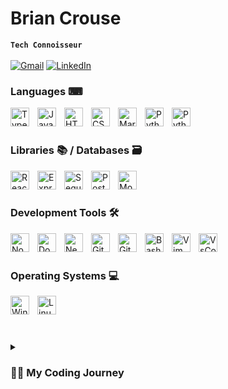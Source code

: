 # Brian Crouse 
**`Tech Connoisseur`**
<br/>
<br/>
[![Gmail](https://img.shields.io/badge/Email%20-%23D14836.svg?&style=for-the-badge&logo=gmail&logoColor=white&link=https://mail.google.com/mail/u/0/?fs=1&to=itscrousie@gmail.com&tf=cm)](mailto:itscrousie@gmail.com)
[![LinkedIn](https://img.shields.io/badge/LinkedIn-%230077B5.svg?&style=for-the-badge&logo=linkedin&logoColor=white&link=https://www.linkedin.com/in/brian-crouse-swe/)](https://www.linkedin.com/in/brian-crouse-swe/)

### Languages ⌨

<img align="left" alt="TypeScript" width="30px" style="padding-right:10px;" src="https://cdn.jsdelivr.net/gh/devicons/devicon/icons/typescript/typescript-plain.svg" />
<img align="left" alt="JavaScript" width="30px" style="padding-right:10px;" src="https://cdn.jsdelivr.net/gh/devicons/devicon/icons/javascript/javascript-plain.svg" />
<img align="left" alt="HTML" width="30px" style="padding-right:10px;" src="https://cdn.jsdelivr.net/gh/devicons/devicon/icons/html5/html5-plain.svg" />
<img align="left" alt="CSS" width="30px" style="padding-right:10px;" src="https://cdn.jsdelivr.net/gh/devicons/devicon/icons/css3/css3-plain.svg" />
<img align="left" alt="Markdown" width="30px" style="padding-right:10px;" src="https://cdn.jsdelivr.net/gh/devicons/devicon/icons/markdown/markdown-original.svg" />
<img align="left" alt="Python" width="30px" style="padding-right:10px;" src="https://cdn.jsdelivr.net/gh/devicons/devicon/icons/python/python-original-wordmark.svg" />
<img align="left" alt="Python" width="30px" style="padding-right:10px;"
src="https://cdn.jsdelivr.net/gh/devicons/devicon/icons/c/c-original.svg" />

<br/>
<br/>

### Libraries 📚 / Databases 🗃

<img align="left" alt="React" width="30px" style="padding-right:10px;" src="https://cdn.jsdelivr.net/gh/devicons/devicon/icons/react/react-original.svg" />
<img align="left" alt="Express" width="30px" style="padding-right:10px;" src="https://cdn.jsdelivr.net/gh/devicons/devicon/icons/express/express-original.svg" />
<img align="left" alt="Sequelize" width="30px" style="padding-right:10px;" src="https://cdn.jsdelivr.net/gh/devicons/devicon/icons/sequelize/sequelize-original.svg" />
<img align="left" alt="PostgreSQL" width="30px" style="padding-right:10px;" src="https://cdn.jsdelivr.net/gh/devicons/devicon/icons/postgresql/postgresql-original.svg" />
<img align="left" alt="MongoDB" width="30px" style="padding-right:10px;" src="https://cdn.jsdelivr.net/gh/devicons/devicon/icons/mongodb/mongodb-original-wordmark.svg" />

<br/>
<br/>

### Development Tools 🛠

<img align="left" alt="NodeJS" width="30px" style="padding-right:10px;" src="https://cdn.jsdelivr.net/gh/devicons/devicon/icons/nodejs/nodejs-original.svg" />
<img align="left" alt="Docker" width="30px" style="padding-right:10px;" src="https://cdn.jsdelivr.net/gh/devicons/devicon/icons/docker/docker-original-wordmark.svg" />
<img align="left" alt="NextJS" width="30px" style="padding-right:10px;" src="https://cdn.jsdelivr.net/gh/devicons/devicon/icons/nextjs/nextjs-original.svg" />
<img align="left" alt="GitHub" width="30px" style="padding-right:10px;" src="https://cdn.jsdelivr.net/gh/devicons/devicon/icons/github/github-original.svg" />
<img align="left" alt="Git" width="30px" style="padding-right:10px;" src="https://cdn.jsdelivr.net/gh/devicons/devicon/icons/git/git-original.svg" />
<img align="left" alt="Bash" width="30px" style="padding-right:10px;" src="https://cdn.jsdelivr.net/gh/devicons/devicon/icons/bash/bash-original.svg" />
<img align="left" alt="Vim" width="30px" style="padding-right:10px;" src="https://cdn.jsdelivr.net/gh/devicons/devicon/icons/vim/vim-original.svg" />
<img align="left" alt="VsCode" width="30px" style="padding-right:10px;" src="https://cdn.jsdelivr.net/gh/devicons/devicon/icons/vscode/vscode-original-wordmark.svg" />

<br />
<br />

### Operating Systems 💻

<img align="left" alt="Windows" width="30px" style="padding-right:10px;" src="https://cdn.jsdelivr.net/gh/devicons/devicon/icons/windows8/windows8-original.svg" />
<img align="left" alt="Linux" width="30px" style="padding-right:10px;" src="https://cdn.jsdelivr.net/gh/devicons/devicon/icons/linux/linux-original.svg" />

<br />
<br />

#

<details>
 <summary><h3>👨‍💻 My Coding Journey</h3></summary>
 <ul>
  <li>2006 - Introduced to automating data analysis though <strong>MSFT Excel</strong> while in Gymnasium (secondary school).
  <li>2010 - Learned <strong>Scratch</strong> in junior year of highschool.</li>
  <li>2013 - Learned <strong>Python</strong> in sophmore year to automate Computer Aided Design (CAD) and Graphical Information Systems (GIS) workflows.</li>
  <li>2014 - Learned <strong>C++</strong> for Intructory Programming (CIS116) junior year at Jefferson Community College.</li>
  <li>2019 - Learned <strong>HTML, CSS, JavaScript</strong> during <a href="https://www.theodinproject.com/" target="_blank">The Odin Project</a> Full Stack Javascript course as a side project while in the Army.</li>
  <li>2022 - Earned <a href="https://www.linkedin.com/in/brian-crouse-swe/overlay/1635504905202/single-media-viewer?type=DOCUMENT&profileId=ACoAADGCorABObpSXWMco7PDoR5VXD3_v2MNibM&lipi=urn%3Ali%3Apage%3Ad_flagship3_profile_view_base%3B1eekoA%2B0RrWwbg%2BMWqyCtg%3D%3D" target="_blank">Certificate in Advanced Software Engineering from Hack Reactor (by Galvanize)</a>.</li>
  <li>2023 - Learning <strong>C</strong> during <a href="https://cs50.harvard.edu/x/2023/">Harvard's CS50</a>.</li>
 </ul>
</details>
